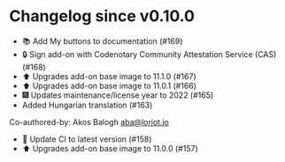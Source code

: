 # Changelog since v0.10.0
- 📚 Add My buttons to documentation (#169) 
- 🔒 Sign add-on with Codenotary Community Attestation Service (CAS) (#168) 
- ⬆️ Upgrades add-on base image to 11.1.0 (#167) 
- ⬆️ Upgrades add-on base image to 11.0.1 (#166) 
- 🎆 Updates maintenance/license year to 2022 (#165) 
- Added Hungarian translation (#163)

Co-authored-by: Akos Balogh <aba@loriot.io> 
- 🚀 Update CI to latest version (#158) 
- ⬆️ Upgrades add-on base image to 11.0.0 (#157) 
